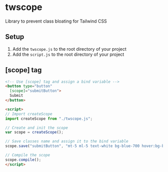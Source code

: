 # twscope
Library to prevent class bloating for Tailwind CSS

## Setup
1. Add the <code>twscope.js</code> to the root directory of your project
2. Add the <code>script.js</code> to the root directory of your project

## [scope] tag
```html
<!-- Use [scope] tag and assign a bind variable -->
<button type="button"
  [scope]="submitButton">
  Submit
</button>

<script>
// Import createScope
import createScope from "./twscope.js";

// Create and init the scope
var scope = createScope();

// Save classes name and assign it to the bind variable
scope.save("submitButton", "mt-5 ml-5 text-white bg-blue-700 hover:bg-blue-600 focus:ring-4 focus:ring-blue-300 font-medium rounded-md text-sm px-5 py-2.5 me-2 mb-2 dark:bg-blue-600 dark:hover:bg-blue-700 focus:outline-none dark:focus:ring-blue-800");

// Compile the scope
scope.compile();
</script>
```
